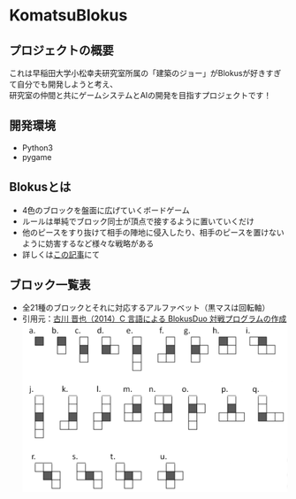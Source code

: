 # KomatsuBlokus
## プロジェクトの概要
これは早稲田大学小松幸夫研究室所属の「建築のジョー」がBlokusが好きすぎて自分でも開発しようと考え、  
研究室の仲間と共にゲームシステムとAIの開発を目指すプロジェクトです！

## 開発環境
- Python3
- pygame

## Blokusとは
- 4色のブロックを盤面に広げていくボードゲーム
- ルールは単純でブロック同士が頂点で接するように置いていくだけ
- 他のピースをすり抜けて相手の陣地に侵入したり、相手のピースを置けないように妨害するなど様々な戦略がある
- 詳しくは[この記事](https://boku-boardgame.net/blokus)にて

## ブロック一覧表
- 全21種のブロックとそれに対応するアルファベット（黒マスは回転軸）
- 引用元：[古川 晋也（2014）C 言語による BlokusDuo 対戦プログラムの作成](http://www.hpc.se.ritsumei.ac.jp/papers/b14/furukawa.pdf)
![ブロック一覧表](https://github.com/JoeTakasuna/KomatsuBlokus/blob/master/%E3%83%95%E3%82%99%E3%83%AD%E3%83%83%E3%82%AF%E4%B8%80%E8%A6%A7%E8%A1%A8.png)
